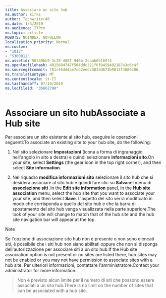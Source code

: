```yaml
---
title: Associare un sito hub
ms.author: kirks
author: Techwriter40
ms.date: 1/3/2019
ms.audience: ITPro
ms.topic: article
ROBOTS: NOINDEX, NOFOLLOW
localization_priority: Normal
ms.custom:
- "1012"
- "5300012"
ms.assetid: 50249bb9-3c28-408f-946b-2caab6b1b9f4
ms.openlocfilehash: 4915604747f504ddc321f6f845940218743c6c4f
ms.sourcegitcommit: f81c56dd4ae7cb2eedc383dd671b9012f3089286
ms.translationtype: MT
ms.contentlocale: it-IT
ms.lasthandoff: 07/19/2019
ms.locfileid: "35802790"
---
```

# <a name="associate-a-hub-site"></a><span data-ttu-id="c52c4-102">Associare un sito hub</span><span class="sxs-lookup"><span data-stu-id="c52c4-102">Associate a Hub site</span></span>

<span data-ttu-id="c52c4-103">Per associare un sito esistente al sito hub, eseguire le operazioni seguenti:</span><span class="sxs-lookup"><span data-stu-id="c52c4-103">To associate an existing site to your hub site, do the following:</span></span>
  
1. <span data-ttu-id="c52c4-104">Nel sito selezionare **Impostazioni** (icona a forma di ingranaggio nell'angolo in alto a destra) e quindi selezionare **informazioni sito**.</span><span class="sxs-lookup"><span data-stu-id="c52c4-104">On your site, select **Settings** (the gear icon in the top right corner), and then select **Site information**.</span></span>

2. <span data-ttu-id="c52c4-105">Nel riquadro **modifica informazioni sito** selezionare il sito hub che si desidera associare al sito hub e quindi fare clic su **Salva**nel menu di **associazione siti** .</span><span class="sxs-lookup"><span data-stu-id="c52c4-105">In the **Edit site information** panel, in the **Hub site association** menu, select the hub site that you want to associate your your site, and then select **Save**.</span></span> <span data-ttu-id="c52c4-106">L'aspetto del sito verrà modificato in modo che corrisponda a quello del sito hub e che la barra di spostamento del sito hub venga visualizzata nella parte superiore.</span><span class="sxs-lookup"><span data-stu-id="c52c4-106">The look of your site will change to match that of the hub site and the hub site navigation bar will appear at the top.</span></span>

 > [!Note]
><span data-ttu-id="c52c4-107">Se l'opzione di associazione sito hub non è presente o non sono elencati siti, è possibile che i siti hub non siano abilitati oppure che non si disponga dell'autorizzazione per associare siti a un sito hub.</span><span class="sxs-lookup"><span data-stu-id="c52c4-107">If the Hub site association option is not present or no sites are listed there, hub sites may not be enabled or you may not have permission to associate sites with a hub site.</span></span> <span data-ttu-id="c52c4-108">Per ulteriori informazioni, contattare l'amministratore.</span><span class="sxs-lookup"><span data-stu-id="c52c4-108">Contact your administrator for more information.</span></span>

><span data-ttu-id="c52c4-109">Non è previsto alcun limite per il numero di siti che possono essere associati a un sito hub.</span><span class="sxs-lookup"><span data-stu-id="c52c4-109">There is no limit on the number of sites that can be associated with a hub site.</span></span>
  